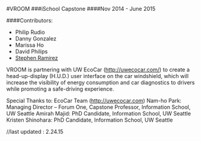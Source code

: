 #VROOM
###iSchool Capstone
####Nov 2014 - June 2015

####Contributors:
* Philip Rudio 
* Danny Gonzalez
* Marissa Ho
* David Philips
* [Stephen Ramirez](ramirs.github.io)




VROOM is partnering with UW EcoCar (http://uwecocar.com/) to create a head-up-display (H.U.D.) user interface on the car windshield, which will increase the visibility of energy consumption and car diagnostics to drivers while promoting a safe-driving experience. 


Special Thanks to:
EcoCar Team (http://uwecocar.com)
Nam-ho Park: Managing Director – Forum One, Capstone Professor, Information School, UW Seattle
Amirah Majid: PhD Candidate, Information School, UW Seattle
Kristen Shinohara: PhD Candidate, Information School, UW Seattle


//last updated : 2.24.15